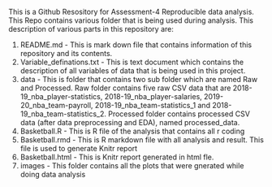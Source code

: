 This is a Github Resository for Assessment-4 Reproducible data analysis. This Repo contains various folder that is being used during analysis. 
This description of various parts in this repository are:
1) README.md - This is mark down file that contains information of this repository and its contents.
2) Variable_definations.txt - This is text document which contains the description of all variables of data that is being used in this project.
3) data - This is folder that contains two sub folder which are named Raw and Processed. Raw folder contains five raw CSV data that are 2018-19_nba_player-statistics, 2018-19_nba_player-salaries, 2019-20_nba_team-payroll, 2018-19_nba_team-statistics_1 and 2018-19_nba_team-statistics_2. Processed folder contains processed CSV data (after data preprocessing and EDA), named processed_data.
4) Basketball.R - This is R file of the analysis that contains all r coding
5) Basketball.rmd - This is R markdown file with all analysis and result. This file is used to generate Knitr report
6) Basketball.html - This is Knitr report generated in html fle.
7) images - This folder contains all the plots that were gnerated while doing data analysis

